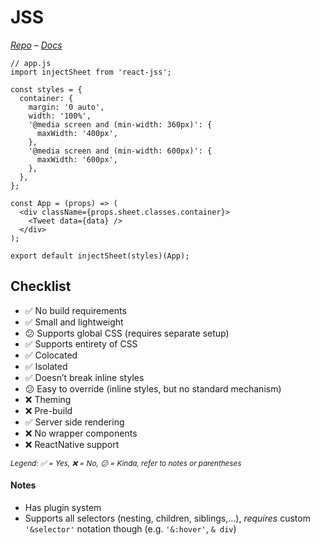 # JSS

*[Repo](https://github.com/cssinjs/jss) – [Docs](https://github.com/cssinjs/jss/tree/master/docs)*

```JS
// app.js
import injectSheet from 'react-jss';

const styles = {
  container: {
    margin: '0 auto',
    width: '100%',
    '@media screen and (min-width: 360px)': {
      maxWidth: '400px',
    },
    '@media screen and (min-width: 600px)': {
      maxWidth: '600px',
    },
  },
};

const App = (props) => (
  <div className={props.sheet.classes.container}>
    <Tweet data={data} />
  </div>
);

export default injectSheet(styles)(App);
```

## Checklist

- ✅ No build requirements
- ✅ Small and lightweight
- 😕 Supports global CSS (requires separate setup)
- ✅ Supports entirety of CSS
- ✅ Colocated
- ✅ Isolated
- ✅ Doesn’t break inline styles
- 😕 Easy to override (inline styles, but no standard mechanism)
- ❌ Theming
- ❌ Pre-build
- ✅ Server side rendering
- ❌ No wrapper components
- ❌ ReactNative support

<sub><i>Legend: ✅ = Yes, ❌ = No, 😕 = Kinda, refer to notes or parentheses</i><sub>

#### Notes

- Has plugin system
- Supports all selectors (nesting, children, siblings,…), _requires_ custom `'&selector'` notation though (e.g. `'&:hover'`, `& div`)
